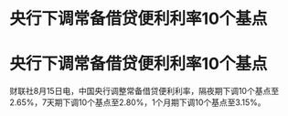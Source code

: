 # 央行下调常备借贷便利利率10个基点

# 央行下调常备借贷便利利率10个基点

财联社8月15日电，中国央行调整常备借贷便利利率，隔夜期下调10个基点至2.65%，7天期下调10个基点至2.80%，1个月期下调10个基点至3.15%。

